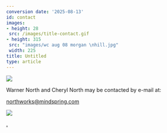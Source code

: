 ```yaml
---
conversion date: '2025-08-13'
id: contact
images:
- height: 28
 src: /images/title-contact.gif
- height: 315
 src: "images/wc aug 08 morgan \nhill.jpg"
 width: 225
title: Untitled
type: article
---
```


![](/images/title-contact.gif)

Warner North and Cheryl North may be contacted by e-mail at:

[northworks@mindspring.com](mailto:northworks@mindspring.com)

![](/images/wc-aug-08-morgan-hill.jpg)

[.](http://www.northworks.net)